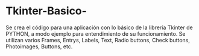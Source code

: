 # Tkinter-Basico-
Se crea el código para una aplicación con lo básico de la librería Tkinter de PYTHON, a modo ejemplo para entendimiento  de su funcionamiento. Se utilizan varios Frames, Entrys, Labels, Text, Radio buttons, Check buttons, Photoimages, Buttons, etc.
